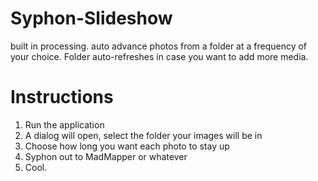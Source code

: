 # Syphon-Slideshow
built in processing. auto advance photos from a folder at a frequency of your choice. Folder auto-refreshes in case you want to add more media.

# Instructions
1. Run the application
2. A dialog will open, select the folder your images will be in
3. Choose how long you want each photo to stay up
4. Syphon out to MadMapper or whatever
5. Cool.
